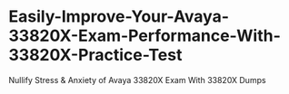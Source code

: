 # Easily-Improve-Your-Avaya-33820X-Exam-Performance-With-33820X-Practice-Test
Nullify Stress &amp; Anxiety of Avaya 33820X Exam With 33820X Dumps
